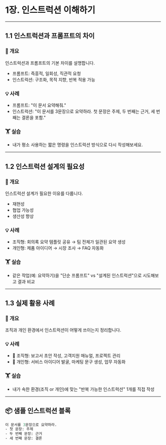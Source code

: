 # 1장. 인스트럭션 이해하기

---

## 1.1 인스트럭션과 프롬프트의 차이
### 📌 개요
인스트럭션과 프롬프트의 기본 차이를 설명합니다.  
- 프롬프트: 즉흥적, 일회성, 직관적 요청  
- 인스트럭션: 구조화, 목적 지향, 반복 적용 가능  

### 💡 사례
- 프롬프트: "이 문서 요약해줘."  
- 인스트럭션: "이 문서를 3문장으로 요약하라. 첫 문장은 주제, 두 번째는 근거, 세 번째는 결론을 포함."  

### 🏋 실습
- 내가 평소 사용하는 짧은 명령을 인스트럭션 방식으로 다시 작성해보세요.  

---

## 1.2 인스트럭션 설계의 필요성
### 📌 개요
인스트럭션 설계가 필요한 이유를 다룹니다.  
- 재현성  
- 협업 가능성  
- 생산성 향상  

### 💡 사례
- 조직형: 회의록 요약 템플릿 공유 → 팀 전체가 일관된 요약 생성  
- 개인형: 제품 아이디어 → 시장 조사 → FAQ 자동화  

### 🏋 실습
- 같은 작업(예: 요약하기)을 "단순 프롬프트" vs "설계된 인스트럭션"으로 시도해보고 결과 비교  

---

## 1.3 실제 활용 사례
### 📌 개요
조직과 개인 환경에서 인스트럭션이 어떻게 쓰이는지 정리합니다.  

### 💡 사례
- 🏢 조직형: 보고서 초안 작성, 고객지원 매뉴얼, 프로젝트 관리  
- 👤 개인형: 서비스 아이디어 발굴, 마케팅 문구 생성, 업무 자동화  

### 🏋 실습
- 내가 속한 환경(조직 or 개인)에 맞는 "반복 가능한 인스트럭션" 1개를 직접 작성  

---

## 📦 샘플 인스트럭션 블록

```ai
이 문서를 3문장으로 요약하라.
- 첫 문장: 주제
- 두 번째 문장: 근거
- 세 번째 문장: 결론